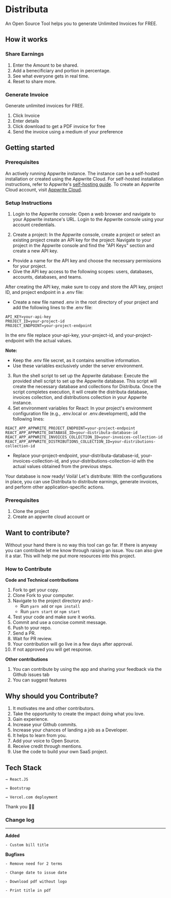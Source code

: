 # Distributa

An Open Source Tool helps you to generate Unlimited Invoices for FREE.

## How it works

### Share Earnings

1. Enter the Amount to be shared.
2. Add a benecificiary and portion in percentage.
3. See what everyone gets in real time.
4. Reset to share more.

### Generate Invoice

Generate unlimited invoices for FREE.

1. Click Invoice
2. Enter details
3. Click download to get a PDF invoice for free
4. Send the invoice using a medium of your preference

## Getting started
### Prerequisites
An actively running Appwrite instance. The instance can be a self-hosted installation or created using the Appwrite Cloud. For self-hosted installation instructions, refer to Appwrite's [self-hosting guide](https://appwrite.io/docs/self-hosting). To create an Appwrite Cloud account, visit [Appwrite Cloud](https://cloud.appwrite.io/).

### Setup Instructions
1. Login to the Appwrite console:
Open a web browser and navigate to your Appwrite instance's URL. Login to the Appwrite console using your account credentials.

2. Create a project:
In the Appwrite console, create a project or select an existing project create an API key for the project:
Navigate to your project in the Appwrite console and find the "API Keys" section and create a new API key.
- Provide a name for the API key and choose the necessary permissions for your project.
- Give the API key access to the following scopes: users, databases, accounts, databases, and teams.

After creating the API key, make sure to copy and store the API key, project ID, and project endpoint in a .env file:
- Create a new file named .env in the root directory of your project and add the following lines to the .env file:
```dotenv
API_KEY=your-api-key
PROJECT_ID=your-project-id
PROJECT_ENDPOINT=your-project-endpoint
```
In the env file replace your-api-key, your-project-id, and your-project-endpoint with the actual values. 

**Note:**
- Keep the .env file secret, as it contains sensitive information.
- Use these variables exclusively under the server environment.

3. Run the shell script to set up the Appwrite database:
Execute the provided shell script to set up the Appwrite database. This script will create the necessary database and collections for Distributa.
Once the script completes execution, it will create the distributa database, invoices collection, and distributions collection in your Appwrite instance.
4. Set environment variables for React:
In your project's environment configuration file (e.g., .env.local or .env.development), add the following lines:
```dotenv
REACT_APP_APPWRITE_PROJECT_ENDPOINT=your-project-endpoint
REACT_APP_APPWRITE_DATABASE_ID=your-distributa-database-id
REACT_APP_APPWRITE_INVOICES_COLLECTION_ID=your-invoices-collection-id
REACT_APP_APPWRITE_DISTRIBUTIONS_COLLECTION_ID=your-distributions-collection-id
```
- Replace your-project-endpoint, your-distributa-database-id, your-invoices-collection-id, and your-distributions-collection-id with the actual values obtained from the previous steps.

Your database is now ready! Voilà! Let's distribute:
With the configurations in place, you can use Distributa to distribute earnings, generate invoices, and perform other application-specific actions.

### Prerequisites

1. Clone the project 
2. Create an appwrite cloud account or 

## Want to contribute?

Without your hand there is no way this tool can go far. If there is anyway you can contribute let me know through raising an issue.
You can also give it a star. This will help me put more resources into this project.

### How to Contribute

**Code and Technical contributions**

1. Fork to get your copy.
2. Clone Fork to your computer.
3. Navigate to the project directory and:-
    - Run `yarn add` or `npm install`
    - Run `yarn start` or `npm start`
4. Test your code and make sure it works.
5. Commit and use a concise commit message.
6. Push to your repo.
7. Send a PR.
8. Wait for PR review.
9. Your contribution will go live in a few days after approval.
10. If not approved you will get response.

**Other contributions**

1. You can contribute by using the app and sharing your feedback via the Github issues tab
2. You can suggest features

## Why should you Contribute?

1. It motivates me and other contributors.
2. Take the opportunity to create the impact doing what you love.
3. Gain experience.
4. Increase your Github commits.
5. Increase your chances of landing a job as a Developer.
6. It helps to learn from you.
7. Add your voice to Open Source.
8. Receive credit through mentions.
9. Use the code to build your own SaaS project.

## Tech Stack

    → React.JS

    → Bootstrap
    
    → Vercel.com deployment

Thank you 👍🏽

### Change log
------------------

**Added**

    - Custom bill title

**Bugfixes**

    - Remove need for 2 terms

    - Change date to issue date

    - Download pdf without logo

    - Print title in pdf

